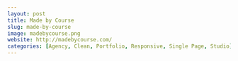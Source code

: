```yaml
---
layout: post
title: Made by Course
slug: made-by-course
image: madebycourse.png
website: http://madebycourse.com/
categories: [Agency, Clean, Portfolio, Responsive, Single Page, Studio]
---
```

